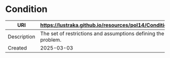 # Condition

URI|https://lustraka.github.io/resources/pol14/Condition
-|-
Description|The set of restrictions and assumptions defining the problem.
Created|2025-03-03

